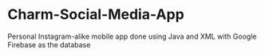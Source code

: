 # Charm-Social-Media-App
Personal Instagram-alike mobile app done using Java and XML with Google Firebase as the database 
